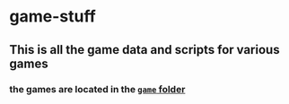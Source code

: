 # game-stuff
## This is all the game data and scripts for various games
### the games are located in the <a href="https://github.com/Saturn-XVII/game-stuff/blob/main/games/">```game``` folder</a>

